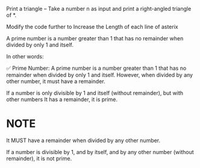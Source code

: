 Print a triangle – Take a number n as input and print a right-angled triangle of *.

Modify the code further to Increase the Length of each line of asterix


A prime number is a number greater than 1 that has no remainder when divided by only 1 and itself.

In other words:


✅ Prime Number:
A prime number is a number greater than 1 that has no remainder when divided by only 1 and itself. 
However, when divided by any other number, it must have a remainder.

If a number is only divisible by 1 and itself (without remainder), 
but with other numbers It has a remainder, it is prime.

# NOTE
It MUST have a remainder when divided by any other number.


If a number is divisible by 1, and by itself, 
and by any other number (without remainder), it is not prime.